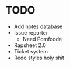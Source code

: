 # TODO

* Add notes database
* Issue reporter
  * Need Pomfcode
* Rapsheet 2.0
* Ticket system
* Redo styles holy shit
